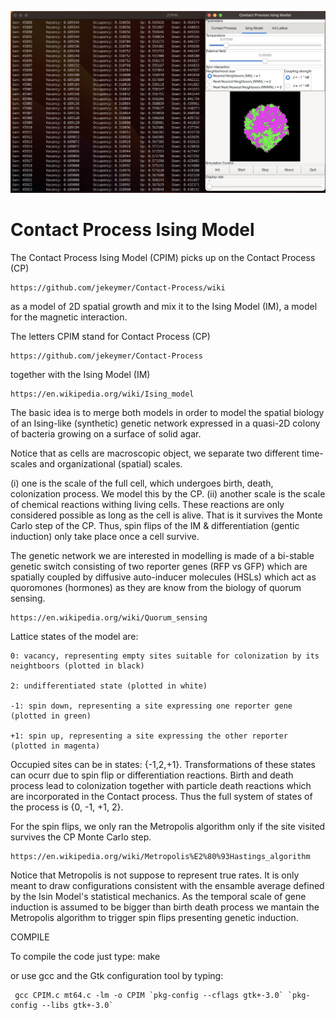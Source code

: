 ![screenshot of the program](https://github.com/lhommeduchili/CPIM_with_external_field/blob/main/CPIM%20GUI%20screenshot.png)

# Contact Process Ising Model
The Contact Process Ising Model (CPIM) picks up on the Contact Process (CP)

	https://github.com/jekeymer/Contact-Process/wiki 

as a model of 2D spatial growth and mix it to the Ising Model (IM), 
a model for the magnetic interaction.

The letters CPIM stand for Contact Process (CP)

	https://github.com/jekeymer/Contact-Process

together with the Ising Model (IM)

	https://en.wikipedia.org/wiki/Ising_model


The basic idea is to merge both models in order to model the spatial biology of an Ising-like (synthetic) genetic network expressed in a quasi-2D colony of bacteria
growing on a surface of solid agar. 

Notice that as cells are macroscopic object, we separate two different time-scales and organizational (spatial) scales. 

(i) one is the scale of the full cell, which undergoes birth, death, colonization process. We model this by the CP. 
(ii) another scale is the scale of chemical reactions withing living cells. These reactions are only considered possible as long as the cell is alive. That is it survives the Monte Carlo step of the CP. Thus, spin flips of the IM & differentiation (gentic induction) only take place once a cell survive. 

The genetic network we are interested in modelling is made of a bi-stable genetic switch consisting of two reporter genes (RFP vs GFP) which are spatially coupled by diffusive auto-inducer molecules (HSLs) which act as quoromones (hormones) as they are know from the biology of quorum sensing.

	https://en.wikipedia.org/wiki/Quorum_sensing


Lattice states of the model are: 

	0: vacancy, representing empty sites suitable for colonization by its neightboors (plotted in black) 

	2: undifferentiated state (plotted in white) 

	-1: spin down, representing a site expressing one reporter gene (plotted in green) 

	+1: spin up, representing a site expressing the other reporter (plotted in magenta)

Occupied sites can be in states: {-1,2,+1}. Transformations of these states can ocurr due to spin flip or differentiation reactions. Birth and death process lead to colonization together with particle death reactions which are incorporated in the Contact process. Thus the full system of states of the process is {0, -1, +1, 2}.


For the spin flips, we only ran the Metropolis algorithm only if the site visited survives the CP Monte Carlo step. 

	https://en.wikipedia.org/wiki/Metropolis%E2%80%93Hastings_algorithm

Notice that Metropolis is not suppose to represent true rates. It is only meant to draw configurations consistent with the ensamble average defined by the Isin Model's statistical mechanics. As the temporal scale of gene induction is assumed to be bigger than birth death process we mantain the Metropolis algorithm to trigger spin flips presenting genetic induction.

COMPILE

To compile the code just type:
	  make

or use gcc and the Gtk configuration tool by typing:

	 gcc CPIM.c mt64.c -lm -o CPIM `pkg-config --cflags gtk+-3.0` `pkg-config --libs gtk+-3.0`


